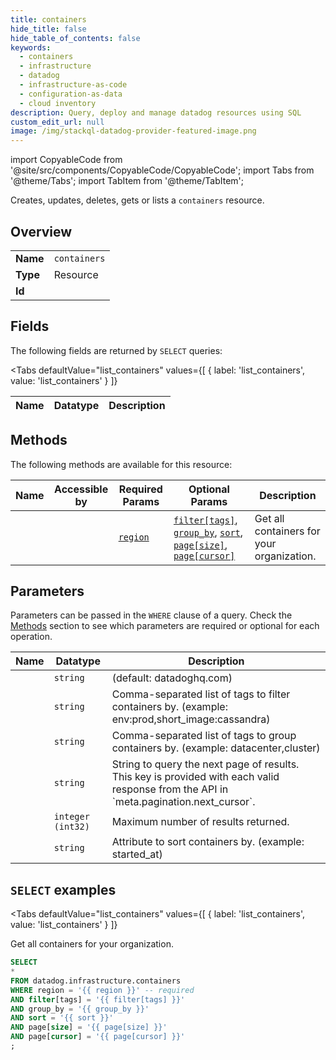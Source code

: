 ```yaml
--- 
title: containers
hide_title: false
hide_table_of_contents: false
keywords:
  - containers
  - infrastructure
  - datadog
  - infrastructure-as-code
  - configuration-as-data
  - cloud inventory
description: Query, deploy and manage datadog resources using SQL
custom_edit_url: null
image: /img/stackql-datadog-provider-featured-image.png
---
```


import CopyableCode from '@site/src/components/CopyableCode/CopyableCode';
import Tabs from '@theme/Tabs';
import TabItem from '@theme/TabItem';

Creates, updates, deletes, gets or lists a <code>containers</code> resource.

## Overview
<table><tbody>
<tr><td><b>Name</b></td><td><code>containers</code></td></tr>
<tr><td><b>Type</b></td><td>Resource</td></tr>
<tr><td><b>Id</b></td><td><CopyableCode code="datadog.infrastructure.containers" /></td></tr>
</tbody></table>

## Fields

The following fields are returned by `SELECT` queries:

<Tabs
    defaultValue="list_containers"
    values={[
        { label: 'list_containers', value: 'list_containers' }
    ]}
>
<TabItem value="list_containers">

<table>
<thead>
    <tr>
    <th>Name</th>
    <th>Datatype</th>
    <th>Description</th>
    </tr>
</thead>
<tbody>
</tbody>
</table>
</TabItem>
</Tabs>

## Methods

The following methods are available for this resource:

<table>
<thead>
    <tr>
    <th>Name</th>
    <th>Accessible by</th>
    <th>Required Params</th>
    <th>Optional Params</th>
    <th>Description</th>
    </tr>
</thead>
<tbody>
<tr>
    <td><a href="#list_containers"><CopyableCode code="list_containers" /></a></td>
    <td><CopyableCode code="select" /></td>
    <td><a href="#parameter-region"><code>region</code></a></td>
    <td><a href="#parameter-filter[tags]"><code>filter[tags]</code></a>, <a href="#parameter-group_by"><code>group_by</code></a>, <a href="#parameter-sort"><code>sort</code></a>, <a href="#parameter-page[size]"><code>page[size]</code></a>, <a href="#parameter-page[cursor]"><code>page[cursor]</code></a></td>
    <td>Get all containers for your organization.</td>
</tr>
</tbody>
</table>

## Parameters

Parameters can be passed in the `WHERE` clause of a query. Check the [Methods](#methods) section to see which parameters are required or optional for each operation.

<table>
<thead>
    <tr>
    <th>Name</th>
    <th>Datatype</th>
    <th>Description</th>
    </tr>
</thead>
<tbody>
<tr id="parameter-region">
    <td><CopyableCode code="region" /></td>
    <td><code>string</code></td>
    <td>(default: datadoghq.com)</td>
</tr>
<tr id="parameter-filter[tags]">
    <td><CopyableCode code="filter[tags]" /></td>
    <td><code>string</code></td>
    <td>Comma-separated list of tags to filter containers by. (example: env:prod,short_image:cassandra)</td>
</tr>
<tr id="parameter-group_by">
    <td><CopyableCode code="group_by" /></td>
    <td><code>string</code></td>
    <td>Comma-separated list of tags to group containers by. (example: datacenter,cluster)</td>
</tr>
<tr id="parameter-page[cursor]">
    <td><CopyableCode code="page[cursor]" /></td>
    <td><code>string</code></td>
    <td>String to query the next page of results. This key is provided with each valid response from the API in `meta.pagination.next_cursor`.</td>
</tr>
<tr id="parameter-page[size]">
    <td><CopyableCode code="page[size]" /></td>
    <td><code>integer (int32)</code></td>
    <td>Maximum number of results returned.</td>
</tr>
<tr id="parameter-sort">
    <td><CopyableCode code="sort" /></td>
    <td><code>string</code></td>
    <td>Attribute to sort containers by. (example: started_at)</td>
</tr>
</tbody>
</table>

## `SELECT` examples

<Tabs
    defaultValue="list_containers"
    values={[
        { label: 'list_containers', value: 'list_containers' }
    ]}
>
<TabItem value="list_containers">

Get all containers for your organization.

```sql
SELECT
*
FROM datadog.infrastructure.containers
WHERE region = '{{ region }}' -- required
AND filter[tags] = '{{ filter[tags] }}'
AND group_by = '{{ group_by }}'
AND sort = '{{ sort }}'
AND page[size] = '{{ page[size] }}'
AND page[cursor] = '{{ page[cursor] }}'
;
```
</TabItem>
</Tabs>
